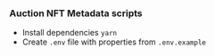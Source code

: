 ### Auction NFT Metadata scripts

* Install dependencies `yarn`
* Create `.env` file with properties from `.env.example` 
